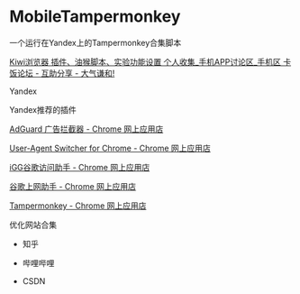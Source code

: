 # MobileTampermonkey
一个运行在Yandex上的Tampermonkey合集脚本


[Kiwi浏览器 插件、油猴脚本、实验功能设置 个人收集_手机APP讨论区_手机区 卡饭论坛 - 互助分享 - 大气谦和!](https://bbs.kafan.cn/thread-2175808-1-1.html)

Yandex

Yandex推荐的插件

[AdGuard 广告拦截器 - Chrome 网上应用店](https://chrome.google.com/webstore/detail/adguard-adblocker/bgnkhhnnamicmpeenaelnjfhikgbkllg)

[User-Agent Switcher for Chrome - Chrome 网上应用店](https://chrome.google.com/webstore/detail/user-agent-switcher-for-c/djflhoibgkdhkhhcedjiklpkjnoahfmg)

[iGG谷歌访问助手 - Chrome 网上应用店](https://chrome.google.com/webstore/detail/igg%E8%B0%B7%E6%AD%8C%E8%AE%BF%E9%97%AE%E5%8A%A9%E6%89%8B/ncldcbhpeplkfijdhnoepdgdnmjkckij)

[谷歌上网助手 - Chrome 网上应用店](https://chrome.google.com/webstore/detail/%E8%B0%B7%E6%AD%8C%E4%B8%8A%E7%BD%91%E5%8A%A9%E6%89%8B/nonmafimegllfoonjgplbabhmgfanaka)

[Tampermonkey - Chrome 网上应用店](https://chrome.google.com/webstore/detail/tampermonkey/dhdgffkkebhmkfjojejmpbldmpobfkfo)




优化网站合集

- 知乎

- 哔哩哔哩
- CSDN



